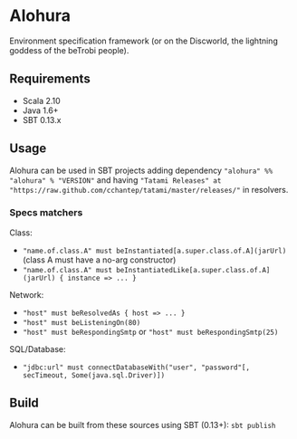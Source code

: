 # Alohura

Environment specification framework (or on the Discworld, the lightning goddess of the beTrobi people).

## Requirements

* Scala 2.10
* Java 1.6+
* SBT 0.13.x

## Usage

Alohura can be used in SBT projects adding dependency `"alohura" %% "alohura" % "VERSION"` 
and having `"Tatami Releases" at "https://raw.github.com/cchantep/tatami/master/releases/"` in resolvers.

### Specs matchers

Class:
- `"name.of.class.A" must beInstantiated[a.super.class.of.A](jarUrl)` (class A must have a no-arg constructor)
- `"name.of.class.A" must beInstantiatedLike[a.super.class.of.A](jarUrl) { instance => ... }`

Network:
- `"host" must beResolvedAs { host => ... }`
- `"host" must beListeningOn(80)`
- `"host" must beRespondingSmtp` or `"host" must beRespondingSmtp(25)`

SQL/Database:
- `"jdbc:url" must connectDatabaseWith("user", "password"[, secTimeout, Some(java.sql.Driver)])`

## Build

Alohura can be built from these sources using SBT (0.13+): `sbt publish`
